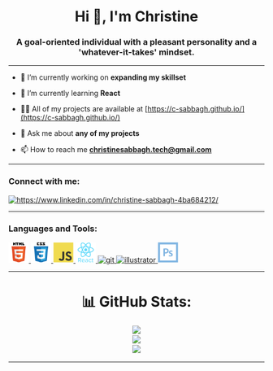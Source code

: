 <h1 align="center">Hi 👋, I'm Christine</h1>
<h3 align="center">A goal-oriented individual with a pleasant personality and a 'whatever-it-takes' mindset.</h3>

---

- 🔭 I’m currently working on **expanding my skillset**

- 🌱 I’m currently learning **React**

- 👨‍💻 All of my projects are available at [https://c-sabbagh.github.io/](https://c-sabbagh.github.io/)

- 💬 Ask me about **any of my projects**

- 📫 How to reach me **christinesabbagh.tech@gmail.com**

---

<h3 align="left">Connect with me:</h3>
<p align="left">
<a href="https://linkedin.com/in/https://www.linkedin.com/in/christine-sabbagh-4ba684212/" target="blank"><img align="center" src="https://raw.githubusercontent.com/rahuldkjain/github-profile-readme-generator/master/src/images/icons/Social/linked-in-alt.svg" alt="https://www.linkedin.com/in/christine-sabbagh-4ba684212/" height="30" width="40" /></a>
</p>

---

<h3 align="left">Languages and Tools:</h3>
<p align="left"><a href="https://www.w3.org/html/" target="_blank" rel="noreferrer"> <img src="https://raw.githubusercontent.com/devicons/devicon/master/icons/html5/html5-original-wordmark.svg" alt="html5" width="40" height="40"/> </a> <a href="https://www.w3schools.com/css/" target="_blank" rel="noreferrer"> <img src="https://raw.githubusercontent.com/devicons/devicon/master/icons/css3/css3-original-wordmark.svg" alt="css3" width="40" height="40"/> </a><a href="https://developer.mozilla.org/en-US/docs/Web/JavaScript" target="_blank" rel="noreferrer"> <img src="https://raw.githubusercontent.com/devicons/devicon/master/icons/javascript/javascript-original.svg" alt="javascript" width="40" height="40"/> </a> <a href="https://reactjs.org/" target="_blank" rel="noreferrer"> <img src="https://raw.githubusercontent.com/devicons/devicon/master/icons/react/react-original-wordmark.svg" alt="react" width="40" height="40"/> </a> <a href="https://git-scm.com/" target="_blank" rel="noreferrer"> <img src="https://www.vectorlogo.zone/logos/git-scm/git-scm-icon.svg" alt="git" width="40" height="40"/> </a>  <a href="https://www.adobe.com/in/products/illustrator.html" target="_blank" rel="noreferrer"> <img src="https://www.vectorlogo.zone/logos/adobe_illustrator/adobe_illustrator-icon.svg" alt="illustrator" width="40" height="40"/> </a>  <a href="https://www.photoshop.com/en" target="_blank" rel="noreferrer"> <img src="https://raw.githubusercontent.com/devicons/devicon/master/icons/photoshop/photoshop-line.svg" alt="photoshop" width="40" height="40"/> </a> </p>

---

<div align="center">

# 📊 GitHub Stats:
![](https://github-readme-stats.vercel.app/api?username=c-sabbagh&theme=react&hide_border=true&include_all_commits=true&count_private=true)<br/>
![](https://github-readme-streak-stats.herokuapp.com/?user=c-sabbagh&theme=react&hide_border=true)<br/>
![](https://github-readme-stats.vercel.app/api/top-langs/?username=c-sabbagh&theme=react&hide_border=true&include_all_commits=true&count_private=true&layout=compact)

</div>  

---

